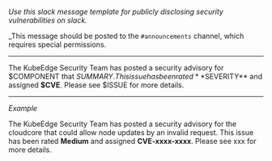 _Use this slack message template for publicly disclosing security vulnerabilities on slack._

_This message should be posted to the `#announcements` channel, which requires special permissions.

---

The KubeEdge Security Team has posted a security advisory for $COMPONENT that $SUMMARY. This
issue has been rated **$SEVERITY** and assigned **$CVE**. Please see $ISSUE for more details.

---

_Example_

The KubeEdge Security Team has posted a security advisory for the cloudcore that could
allow node updates by an invalid request. This issue has been rated **Medium**
and assigned **CVE-xxxx-xxxx**. Please see xxx for more details.